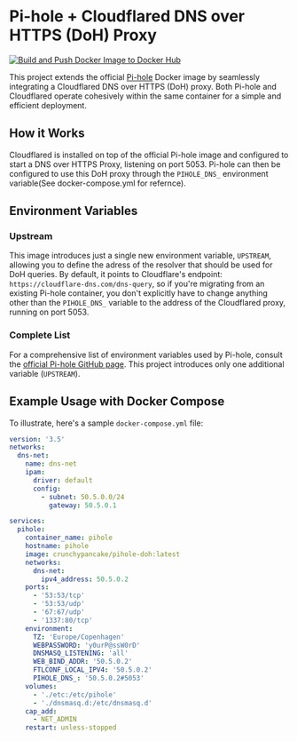 # Pi-hole + Cloudflared DNS over HTTPS (DoH) Proxy

[![Build and Push Docker Image to Docker Hub](https://github.com/Jonathan-Henriksen/pihole-doh/actions/workflows/docker-hub.yml/badge.svg?branch=main)](https://github.com/Jonathan-Henriksen/pihole-doh/actions/workflows/docker-hub.yml)

This project extends the official [Pi-hole](https://github.com/pi-hole/docker-pi-hole) Docker image by seamlessly integrating a Cloudflared DNS over HTTPS (DoH) proxy. Both Pi-hole and Cloudflared operate cohesively within the same container for a simple and efficient deployment.

## How it Works

Cloudflared is installed on top of the official Pi-hole image and configured to start a DNS over HTTPS Proxy, listening on port 5053. Pi-hole can then be configured to use this DoH proxy through the `PIHOLE_DNS_` environment variable(See docker-compose.yml for refernce).

## Environment Variables
### Upstream
This image introduces just a single new environment variable, `UPSTREAM`, allowing you to define the adress of the resolver that should be used for DoH queries. By default, it points to Cloudflare's endpoint: `https://cloudflare-dns.com/dns-query`, so if you're migrating from an existing Pi-hole container, you don't explicitly have to change anything other than the `PIHOLE_DNS_` variable to the address of the Cloudflared proxy, running on port 5053.

### Complete List
For a comprehensive list of environment variables used by Pi-hole, consult the [official Pi-hole GitHub page](https://github.com/pi-hole/docker-pi-hole). This project introduces only one additional variable (`UPSTREAM`).

## Example Usage with Docker Compose

To illustrate, here's a sample `docker-compose.yml` file:

```yaml
version: '3.5'
networks:
  dns-net:
    name: dns-net
    ipam:
      driver: default
      config:
        - subnet: 50.5.0.0/24
          gateway: 50.5.0.1

services:
  pihole:
    container_name: pihole
    hostname: pihole
    image: crunchypancake/pihole-doh:latest
    networks:
      dns-net:
        ipv4_address: 50.5.0.2
    ports:
      - '53:53/tcp'
      - '53:53/udp'
      - '67:67/udp'
      - '1337:80/tcp'
    environment:
      TZ: 'Europe/Copenhagen'
      WEBPASSWORD: 'y0urP@ssW0rD'
      DNSMASQ_LISTENING: 'all'
      WEB_BIND_ADDR: '50.5.0.2'
      FTLCONF_LOCAL_IPV4: '50.5.0.2'
      PIHOLE_DNS_: '50.5.0.2#5053'
    volumes:
      - './etc:/etc/pihole'
      - './dnsmasq.d:/etc/dnsmasq.d'
    cap_add:
      - NET_ADMIN
    restart: unless-stopped
